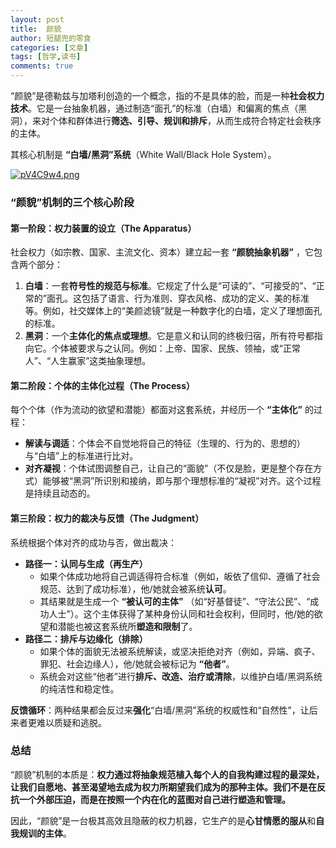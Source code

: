 ```yaml
---
layout: post
title:  颜貌
author: 短腿兜的零食
categories: [文章]
tags: [哲学,读书]
comments: true
---
```


“颜貌”是德勒兹与加塔利创造的一个概念，指的不是具体的脸，而是一种**社会权力技术**。它是一台抽象机器，通过制造“面孔”的标准（白墙）和偏离的焦点（黑洞），来对个体和群体进行**筛选、引导、规训和排斥**，从而生成符合特定社会秩序的主体。

其核心机制是 **“白墙/黑洞”系统**（White Wall/Black Hole System）。

[![pV4C9w4.png](https://s21.ax1x.com/2025/09/19/pV4C9w4.png)](https://imgse.com/i/pV4C9w4)


### “颜貌”机制的三个核心阶段

#### 第一阶段：权力装置的设立（The Apparatus）
社会权力（如宗教、国家、主流文化、资本）建立起一套 **“颜貌抽象机器”** ，它包含两个部分：
1.  **白墙**：一套**符号性的规范与标准**。它规定了什么是“可读的”、“可接受的”、“正常的”面孔。这包括了语言、行为准则、穿衣风格、成功的定义、美的标准等。例如，社交媒体上的“美颜滤镜”就是一种数字化的白墙，定义了理想面孔的标准。
2.  **黑洞**：一个**主体化的焦点或理想**。它是意义和认同的终极归宿，所有符号都指向它。个体被要求与之认同。例如：上帝、国家、民族、领袖，或“正常人”、“人生赢家”这类抽象理想。

#### 第二阶段：个体的主体化过程（The Process）
每个个体（作为流动的欲望和潜能）都面对这套系统，并经历一个 **“主体化”** 的过程：
*   **解读与调适**：个体会不自觉地将自己的特征（生理的、行为的、思想的）与“白墙”上的标准进行比对。
*   **对齐凝视**：个体试图调整自己，让自己的“面貌”（不仅是脸，更是整个存在方式）能够被“黑洞”所识别和接纳，即与那个理想标准的“凝视”对齐。这个过程是持续且动态的。

#### 第三阶段：权力的裁决与反馈（The Judgment）
系统根据个体对齐的成功与否，做出裁决：
*   **路径一：认同与生成（再生产）**
    *   如果个体成功地将自己调适得符合标准（例如，皈依了信仰、遵循了社会规范、达到了成功标准），他/她就会被系统**认可**。
    *   其结果就是生成一个 **“被认可的主体”** （如“好基督徒”、“守法公民”、“成功人士”）。这个主体获得了某种身份认同和社会权利，但同时，他/她的欲望和潜能也被这套系统所**塑造和限制**了。
*   **路径二：排斥与边缘化（排除）**
    *   如果个体的面貌无法被系统解读，或坚决拒绝对齐（例如，异端、疯子、罪犯、社会边缘人），他/她就会被标记为 **“他者”**。
    *   系统会对这些“他者”进行**排斥、改造、治疗或清除**，以维护白墙/黑洞系统的纯洁性和稳定性。

**反馈循环**：两种结果都会反过来**强化**“白墙/黑洞”系统的权威性和“自然性”，让后来者更难以质疑和逃脱。

### 总结

“颜貌”机制的本质是：**权力通过将抽象规范植入每个人的自我构建过程的最深处，让我们自愿地、甚至渴望地去成为权力所期望我们成为的那种主体。我们不是在反抗一个外部压迫，而是在按照一个内在化的蓝图对自己进行塑造和管理。**

因此，“颜貌”是一台极其高效且隐蔽的权力机器，它生产的是**心甘情愿的服从**和**自我规训的主体**。
